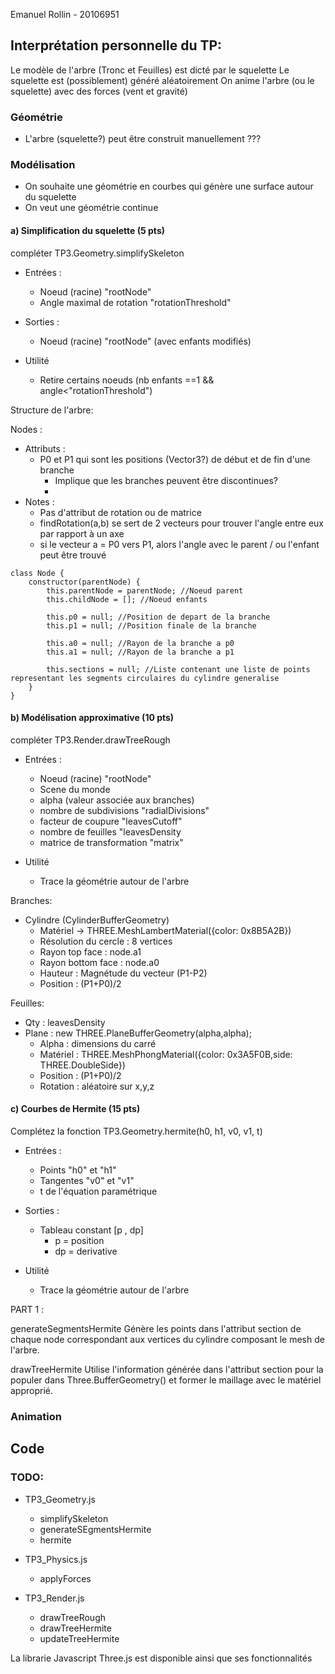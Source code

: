 Emanuel Rollin - 20106951











## Interprétation personnelle du TP:

Le modèle de l'arbre (Tronc et Feuilles) est dicté par le squelette
Le squelette est (possiblement) généré aléatoirement
On anime l'arbre (ou le squelette) avec des forces (vent et gravité)



### Géométrie
- L'arbre (squelette?) peut être construit manuellement ???



### Modélisation
- On souhaite une géométrie en courbes qui génère une surface autour du squelette
- On veut une géométrie continue

#### a) Simplification du squelette (5 pts)

compléter TP3.Geometry.simplifySkeleton
  - Entrées : 
    - Noeud (racine) "rootNode"
    - Angle maximal de rotation "rotationThreshold"

  - Sorties : 
    - Noeud (racine) "rootNode" (avec enfants modifiés)

  - Utilité
      - Retire certains noeuds (nb enfants ==1 && angle<"rotationThreshold")


Structure de l'arbre:

Nodes :

  - Attributs : 
    - P0 et P1 qui sont les positions (Vector3?) de début et de fin d'une branche
      - Implique que les branches peuvent être discontinues? 
      -
  - Notes :
    - Pas d'attribut de rotation ou de matrice
    - findRotation(a,b) se sert  de 2 vecteurs pour trouver l'angle entre eux par rapport à un axe
    - si le vecteur a = P0 vers P1, alors l'angle avec le parent / ou l'enfant peut être trouvé 

```
class Node {
	constructor(parentNode) {
		this.parentNode = parentNode; //Noeud parent
		this.childNode = []; //Noeud enfants

		this.p0 = null; //Position de depart de la branche
		this.p1 = null; //Position finale de la branche

		this.a0 = null; //Rayon de la branche a p0
		this.a1 = null; //Rayon de la branche a p1

		this.sections = null; //Liste contenant une liste de points representant les segments circulaires du cylindre generalise
	}
}
```


#### b) Modélisation approximative (10 pts)


compléter TP3.Render.drawTreeRough
  - Entrées : 
    - Noeud (racine) "rootNode"
    - Scene du monde
    - alpha (valeur associée aux branches)
    - nombre de subdivisions "radialDivisions"
    - facteur de coupure "leavesCutoff"
    - nombre de feuilles "leavesDensity
    - matrice de transformation "matrix"

  - Utilité
      - Trace la géométrie autour de l'arbre


Branches:
- Cylindre (CylinderBufferGeometry)
  - Matériel -> THREE.MeshLambertMaterial({color: 0x8B5A2B})
  - Résolution du cercle : 8 vertices
  - Rayon top face : node.a1
  - Rayon bottom face : node.a0
  - Hauteur : Magnétude du vecteur (P1-P2)
  - Position : (P1+P0)/2

Feuilles:
- Qty : leavesDensity
- Plane : new THREE.PlaneBufferGeometry(alpha,alpha);
  - Alpha : dimensions du carré
  - Matériel : THREE.MeshPhongMaterial({color: 0x3A5F0B,side: THREE.DoubleSide})
  - Position : (P1+P0)/2
  - Rotation : aléatoire sur x,y,z



#### c) Courbes de Hermite (15 pts)

Complétez la fonction TP3.Geometry.hermite(h0, h1, v0, v1, t)
  - Entrées : 
    - Points "h0" et "h1"
    - Tangentes "v0" et "v1"
    - t de l'équation paramétrique


  - Sorties : 
    - Tableau constant [p , dp]
      - p = position 
      - dp = derivative 

  - Utilité
      - Trace la géométrie autour de l'arbre

PART 1 :

generateSegmentsHermite
Génère les points dans l'attribut section de chaque node correspondant aux vertices du cylindre composant le mesh de l'arbre.

drawTreeHermite
Utilise l'information générée dans l'attribut section pour la populer dans Three.BufferGeometry() et former le maillage avec le matériel approprié.


### Animation



## Code

### TODO:

- TP3_Geometry.js
  - simplifySkeleton
  - generateSEgmentsHermite
  - hermite

- TP3_Physics.js
  - applyForces

- TP3_Render.js
  - drawTreeRough
  - drawTreeHermite
  - updateTreeHermite


La librarie Javascript Three.js est disponible ainsi que ses fonctionnalités